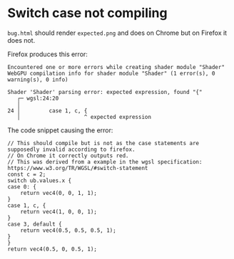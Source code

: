 # Switch case not compiling

`bug.html` should render `expected.png` and does on Chrome but on Firefox it does not.

Firefox produces this error:

```
Encountered one or more errors while creating shader module "Shader"
WebGPU compilation info for shader module "Shader" (1 error(s), 0 warning(s), 0 info)

Shader 'Shader' parsing error: expected expression, found "{"
   ┌─ wgsl:24:20
   │
24 │         case 1, c, {
   │                    ^ expected expression
```

The code snippet causing the error:

```wgsl
// This should compile but is not as the case statements are supposedly invalid according to firefox.
// On Chrome it correctly outputs red.
// This was derived from a example in the wgsl specification: https://www.w3.org/TR/WGSL/#switch-statement
const c = 2;
switch ub.values.x {
case 0: {
    return vec4(0, 0, 1, 1);
}
case 1, c, {
    return vec4(1, 0, 0, 1);
}
case 3, default {
    return vec4(0.5, 0.5, 0.5, 1);
}
}
return vec4(0.5, 0, 0.5, 1);
```

